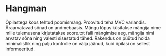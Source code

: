 # Hangman
Õpilastega koos tehtud poomismäng. Proovitud teha MVC variandis. Äraarvatavad sõnad on andmebaasis. 
Mängu lõpus küsitakse mängija nime mille tulemusena kirjutatakse score.txt faili mängimise aeg, mängija 
nimi arvatav sõna ning valesti sisestatud tähed. 
Rakendus on püütud hoida minimalistlik ning palju kontrolle on välja jäänud, kuid õpilasi on sellest informeeritud.
